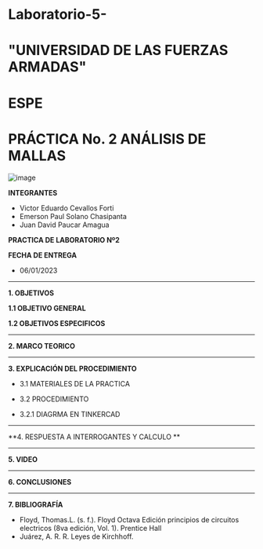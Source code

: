 # Laboratorio-5-

# "UNIVERSIDAD DE LAS FUERZAS ARMADAS"
# ESPE
# PRÁCTICA No. 2 ANÁLISIS DE MALLAS

![image](https://user-images.githubusercontent.com/116772918/200762591-a164d8db-c02e-4269-8bb4-0bc4c810d79f.png)

**INTEGRANTES**
 
* Victor Eduardo Cevallos Forti
* Emerson Paul Solano Chasipanta
* Juan David Paucar Amagua


**PRACTICA DE LABORATORIO Nº2**

**FECHA DE ENTREGA**
* 06/01/2023
--------------------------------------------------------------------------------------------------------------------------------------------------------------------------------------

**1. OBJETIVOS**

**1.1  OBJETIVO GENERAL**



**1.2  OBJETIVOS ESPECIFICOS**



--------------------------------------------------------------------------------------------------------------------------------------------------------------------------------------
**2. MARCO TEORICO**










--------------------------------------------------------------------------------------------------------------------------------------------------------------------------------------
**3. EXPLICACIÓN DEL PROCEDIMIENTO**

* 3.1 MATERIALES DE LA PRACTICA




* 3.2 PROCEDIMIENTO








* 3.2.1 DIAGRMA EN TINKERCAD





-----------------------------------------------------------------------------------------------------------------------------------------------
**4. RESPUESTA A INTERROGANTES Y CALCULO **


  






--------------------------------------------------------------------------------------------------------------------------------------------------------------------------------------

**5. VIDEO**



--------------------------------------------------------------------------------------------------------------------------------------------------------------------------------------

**6. CONCLUSIONES**




----------------------------------------------------------------------------------------------------------------------------------------------------------------------------------------

**7. BIBLIOGRAFÍA**
* Floyd, Thomas.L. (s. f.). Floyd Octava Edición principios de circuitos electricos (8va edición, Vol. 1). Prentice Hall
* Juárez, A. R. R. Leyes de Kirchhoff.
